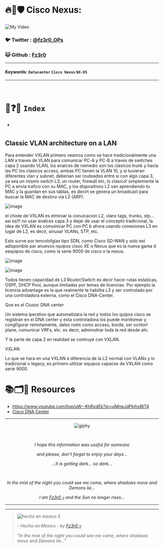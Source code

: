 # 🔥🧱🛡️ Cisco Nexus: 

![My Video](https://user-images.githubusercontent.com/94720207/165892585-b830998d-d7c5-43b4-a3ad-f71a07b9077e.gif)


### 🐦 Twitter  : [@fz3r0_OPs](https://twitter.com/Fz3r0_OPs)
### 🐱 Github  : [Fz3r0](https://github.com/fz3r0) 

---
 
#### Keywords: `Datacenter` `Cisco Nexus` `NX-OS`

---

<br>

# 📝❓📄 `Index`

- 

# 


## Classic VLAN architecture on a LAN

Para entender VXLAN primero veamos como se hace tradicionalmente una LAN a traves de VLAN para comunicar PC-A y PC-B a traves de switches capa 2 usando VLAN, los enalces de nemedio son los clasicos trunk y hacia las PC los clasicos access, ambas PC tienen la VLAN 10, y si tuvieran diferentes vlan y subnet, deberian ser routeados entre si con algo capa 3, ya sea un mismo switch L3, un router, firewall etc, lo clasico! simplemente la PC a envia trafico con su MAC, y los dispositivos L2 van aprendiendo tu MAC y la guardan en sus tablas, es decirt se genera un broadcast para buscar la MAC de destino via L2 (ARP). 

![image](https://github.com/user-attachments/assets/6ca80d48-648c-4084-947b-5479b96325a5)

el chiste de VXLAN es elminiar la conuicacion L2, vlans tags, trunks, stp... asi es!!! no usar enalces capa 3 y dejar de usar el concepto tradicional, la idea de VXLAN es comuinicar PC con PC b ahora usando conexiones L3 en lugar de L2, es decir, sinusar VLANs, STP, etc.

Esto surve por tencolofgias tipo SDN, como Cisco SD-WAN y solo est adisponible par anuevos rquipos cisoc XE o Nexus que es la nueva gama d eequipos de cisco, como la serie 9000 de cisco o la nexus.   

![image](https://github.com/user-attachments/assets/3b5dab0a-1ea5-4d30-b990-82a35931aedd)

![image](https://github.com/user-attachments/assets/75f830c2-1e1f-47c5-9b6d-42ceb4077e31)

Todos tienen capacidad de L3 Router/Switch es decir hacer rutas estaticas, OSPF, DHCP Pool, aunque limitadas por temas de licencias. Por ejemplo la licencia advantage es la que realmente te habilita L3 y ser controlado por una controladora externa, como el Cisco DNA-Center. 

Que es el Ciusoc DNA center

Un sistema iperativo que automatizara la red y todos los quipos cisco se registran en el DNA center y esta controladora los puede monitorear y congfigurar remotamente, dales roels como acceso, borde, ser ocntorl plane, comunicar VRFs, etc. es decir, adminsitrar toda la red desde ahi. 

Y la parte de capa 2 en realidad se contruye con VXLAN. 

VXLAN

Lo que se hara en una VXLAN a diferencia de la L2 normal con VLANs y lo tradicional o legacy, es primero utilizar equipos capaces de VXLAN como serie 9000. 






# 📚🗂️🎥 Resources

- https://www.youtube.com/live/uW--KhRzdEk?si=ujMneJdPkihxBtT4
- [Cisco DNA Center](https://www.ciscolive.com/c/dam/r/ciscolive/emea/docs/2023/pdf/BRKOPS-2077.pdf)



  
---

<span align="center"> <p align="center"> ![giphy](https://user-images.githubusercontent.com/94720207/166587250-292d9a9f-e590-4c25-a678-d457e2268e85.gif) </p> </span> 



&nbsp;

<span align="center"> <p align="center"> _I hope this information was useful for someone_ </p> </span> 
<span align="center"> <p align="center"> _and please, don't forget to enjoy your days..._ </p> </span> 
<span align="center"> <p align="center"> _...It is getting dark... so dark..._ </p> </span> 

&nbsp;

<span align="center"> <p align="center"> _In the mist of the night you could see me come, where shadows move and Demons lie..._ </p> </span> 
<span align="center"> <p align="center"> _I am [Fz3r0 💀](https://github.com/Fz3r0/) and the Sun no longer rises..._ </p> </span> 

---






---

> ![hecho en mexico 5](https://user-images.githubusercontent.com/94720207/166068790-fa1f243d-2db9-4810-a6e4-eb3c4ad23700.png)
>
> _- Hecho en México - by [Fz3r0 💀](https://github.com/Fz3r0/)_  
>
> _"In the mist of the night you could see me come, where shadows move and Demons lie..."_ 

